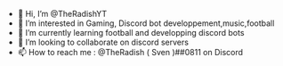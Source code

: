 - 👋 Hi, I’m @TheRadishYT
- 👀 I’m interested in Gaming, Discord bot developpement,music,football
- 🌱 I’m currently learning football and developping discord bots
- 💞️ I’m looking to collaborate on discord servers
- 📫 How to reach me : @TheRadish ( Sven )##0811 on Discord
